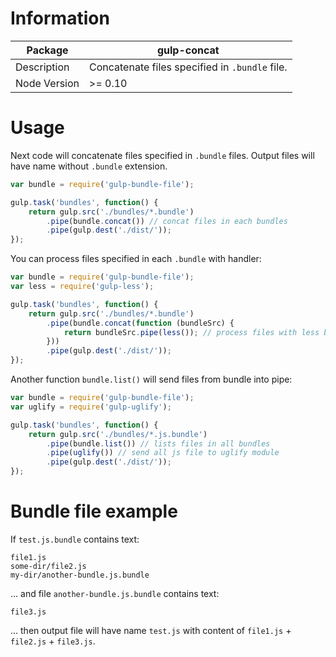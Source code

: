 # Information

Package      | gulp-concat
-------------|------------
Description  | Concatenate files specified in `.bundle` file.
Node Version | >= 0.10

# Usage

Next code will concatenate files specified in `.bundle` files. Output files will have name without `.bundle` extension.

```JavaScript
var bundle = require('gulp-bundle-file');

gulp.task('bundles', function() {
	return gulp.src('./bundles/*.bundle')
		.pipe(bundle.concat()) // concat files in each bundles
		.pipe(gulp.dest('./dist/'));
});
```

You can process files specified in each `.bundle` with handler:

```JavaScript
var bundle = require('gulp-bundle-file');
var less = require('gulp-less');

gulp.task('bundles', function() {
	return gulp.src('./bundles/*.bundle')
		.pipe(bundle.concat(function (bundleSrc) {
			return bundleSrc.pipe(less()); // process files with less before thay will be concated
		}))
		.pipe(gulp.dest('./dist/'));
});
```

Another function `bundle.list()` will send files from bundle into pipe:

```JavaScript
var bundle = require('gulp-bundle-file');
var uglify = require('gulp-uglify');

gulp.task('bundles', function() {
	return gulp.src('./bundles/*.js.bundle')
		.pipe(bundle.list()) // lists files in all bundles
		.pipe(uglify()) // send all js file to uglify module
		.pipe(gulp.dest('./dist/'));
});
```

# Bundle file example

If `test.js.bundle` contains text:
```
file1.js
some-dir/file2.js
my-dir/another-bundle.js.bundle
```

... and file `another-bundle.js.bundle` contains text:
```
file3.js
```

... then output file will have name `test.js` with content of `file1.js` + `file2.js` + `file3.js`.
